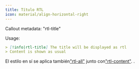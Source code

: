 ```yaml
---
title: Título RTL
icon: material/align-horizontal-right
---
```


Callout metadata: "rtl-title"

Usage:

```md
> [!info|rtl-title] The title will be displayed as rtl
> Content is shown as usual
```

El estilo en sí se aplica también["rtl-all"](../combined-styling/page-11.md)
junto con["rtl-content"](../content-styling/page-1.md).
.

